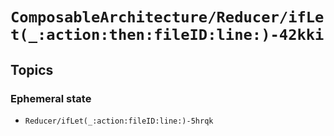 # ``ComposableArchitecture/Reducer/ifLet(_:action:then:fileID:line:)-42kki``

## Topics

### Ephemeral state

- ``Reducer/ifLet(_:action:fileID:line:)-5hrqk``

